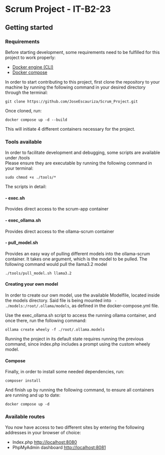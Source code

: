 # Scrum Project - IT-B2-23

## Getting started

### Requirements
Before starting development, some requirements need to be fulfilled for this project to work properly:

- [Docker engine (CLI)](https://docs.docker.com/engine/install/)
- [Docker compose](https://docs.docker.com/compose/install/)

In order to start contributing to this project, first clone the repository to your machine by running the following command in your desired directory through the terminal:
```shell
git clone https://github.com/JoseEscauriza/Scrum_Project.git
```

Once cloned, run:
```shell
docker compose up -d --build
```

This will initiate 4 different containers necessary for the project.

### Tools available

In order to facilitate development and debugging, some scripts are available under /tools  
Please ensure they are executable by running the following command in your terminal:
```shell
sudo chmod +x ./tools/*
```
The scripts in detail:
#### - exec.sh
Provides direct access to the scrum-app container

#### - exec_ollama.sh
Provides direct access to the ollama-scrum container

#### - pull_model.sh
Provides an easy way of pulling different models into the ollama-scrum container.
It takes one argument, which is the model to be pulled. The following command would pull the llama3.2 model
```shell
./tools/pull_model.sh llama3.2
```

#### Creating your own model
In order to create our own model, use the available Modelfile, located inside the models directory.
Said file is being mounted into ``` - ./models:/root/.ollama/models```, as defined in the docker-compose.yml file.

Use the exec_ollama.sh script to access the running ollama container, and once there, run the following command:
```shell
ollama create wheely -f ./root/.ollama.models
```

Running the project in its default state requires running the previous command, since index.php includes a prompt using the custom wheely model.

#### Compose
Finally, in order to install some needed dependencies, run:
```shell
composer install
```

And finish up by running the following command, to ensure all containers are running and up to date:
```shell
docker compose up -d
```

### Available routes

You now have access to two different sites by entering the following addresses in your browser of choice:
- Index.php [http://localhost:8080](http://localhost:8080)
- PhpMyAdmin dashboard [http://localhost:8081](http://localhost:8081)
